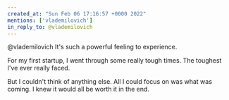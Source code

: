 ```yaml
---
created_at: "Sun Feb 06 17:16:57 +0000 2022"
mentions: ['vlademilovich']
in_reply_to: @vlademilovich
---
```


@vlademilovich It's such a powerful feeling to experience.

For my first startup, I went through some really tough times. The toughest I've ever really faced.

But I couldn't think of anything else. All I could focus on was what was coming. I knew it would all be worth it in the end.